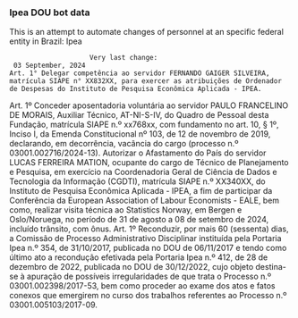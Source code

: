  ### Ipea DOU bot data
 This is an attempt to automate changes of personnel at an specific federal entity in Brazil: Ipea
 
                        Very last change: 
 	 03 September, 2024
	Art. 1° Delegar competência ao servidor FERNANDO GAIGER SILVEIRA, matrícula SIAPE n° XX832XX, para exercer as atribuições de Ordenador de Despesas do Instituto de Pesquisa Econômica Aplicada - IPEA.
Art. 1º Conceder aposentadoria voluntária ao servidor PAULO FRANCELINO DE MORAIS, Auxiliar Técnico, AT-NI-S-IV, do Quadro de Pessoal desta Fundação, matrícula SIAPE n.º xx768xx, com fundamento no art. 10, § 1º, Inciso I, da Emenda Constitucional nº 103, de 12 de novembro de 2019, declarando, em decorrência, vacância do cargo (processo n.º 03001.002716/2024-13).
Autorizar o Afastamento do País do servidor LUCAS FERREIRA MATION, ocupante do cargo de Técnico de Planejamento e Pesquisa, em exercício na Coordenadoria Geral de Ciência de Dados e Tecnologia da Informação (CGDTI), matrícula SIAPE n.º XX340XX, do Instituto de Pesquisa Econômica Aplicada - IPEA, a fim de participar da Conferência da European Association of Labour Economists - EALE, bem como, realizar visita técnica ao Statistics Norway, em Bergen e Oslo/Noruega, no período de 31 de agosto a 08 de setembro de 2024, incluído trânsito, com ônus.
Art. 1º Reconduzir, por mais 60 (sessenta) dias, a Comissão de Processo Administrativo Disciplinar instituída pela Portaria Ipea n.º 354, de 31/10/2017, publicada no DOU de 06/11/2017 e tendo como último ato a recondução efetivada pela Portaria Ipea n.º 412, de 28 de dezembro de 2022, publicada no DOU de 30/12/2022, cujo objeto destina-se à apuração de possíveis irregularidades de que trata o Processo n.º 03001.002398/2017-53, bem como proceder ao exame dos atos e fatos conexos que emergirem no curso dos trabalhos referentes ao Processo n.º 03001.005103/2017-09.
